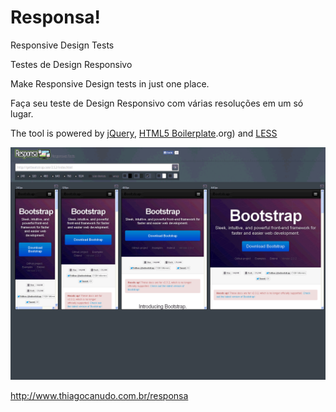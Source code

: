 Responsa!
=========

Responsive Design Tests

Testes de Design Responsivo

Make Responsive Design tests in just one place.

Faça seu teste de Design Responsivo com várias resoluções em um só lugar.

The tool is powered by [jQuery](http://jquery.com), [HTML5 Boilerplate](http://html5boilerplate.com).org) and [LESS](lesscss.org/)

![Responsa screen shot](images/demo.gif)

http://www.thiagocanudo.com.br/responsa